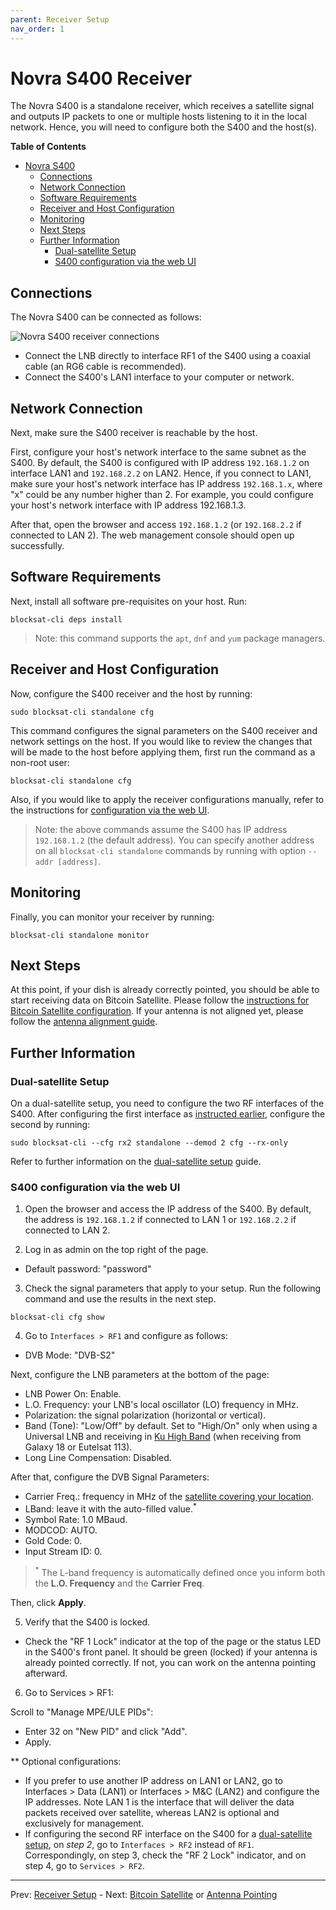 ```yaml
---
parent: Receiver Setup
nav_order: 1
---
```


# Novra S400 Receiver

The Novra S400 is a standalone receiver, which receives a satellite signal and
outputs IP packets to one or multiple hosts listening to it in the local
network. Hence, you will need to configure both the S400 and the host(s).

<!-- markdown-toc start - Don't edit this section. Run M-x markdown-toc-refresh-toc -->
**Table of Contents**

- [Novra S400](#novra-s400)
    - [Connections](#connections)
    - [Network Connection](#network-connection)
    - [Software Requirements](#software-requirements)
    - [Receiver and Host Configuration](#receiver-and-host-configuration)
    - [Monitoring](#monitoring)
    - [Next Steps](#next-steps)
    - [Further Information](#further-information)
        - [Dual-satellite Setup](#dual-satellite-setup)
        - [S400 configuration via the web UI](#s400-configuration-via-the-web-ui)

<!-- markdown-toc end -->

## Connections

The Novra S400 can be connected as follows:

![Novra S400 receiver connections](img/standalone_connections.png?raw=true
"Novra S400 receiver connections")

- Connect the LNB directly to interface RF1 of the S400 using a coaxial cable
  (an RG6 cable is recommended).
- Connect the S400's LAN1 interface to your computer or network.

## Network Connection

Next, make sure the S400 receiver is reachable by the host.

First, configure your host's network interface to the same subnet as the
S400. By default, the S400 is configured with IP address `192.168.1.2` on
interface LAN1 and `192.168.2.2` on LAN2. Hence, if you connect to LAN1, make
sure your host's network interface has IP address `192.168.1.x`, where "x" could
be any number higher than 2. For example, you could configure your host's
network interface with IP address 192.168.1.3.

After that, open the browser and access `192.168.1.2` (or `192.168.2.2` if
connected to LAN 2). The web management console should open up successfully.

## Software Requirements

Next, install all software pre-requisites on your host. Run:

```
blocksat-cli deps install
```

> Note: this command supports the `apt`, `dnf` and `yum` package managers.

## Receiver and Host Configuration

Now, configure the S400 receiver and the host by running:

```
sudo blocksat-cli standalone cfg
```

This command configures the signal parameters on the S400 receiver and network
settings on the host. If you would like to review the changes that will be made
to the host before applying them, first run the command as a non-root user:

```
blocksat-cli standalone cfg
```

Also, if you would like to apply the receiver configurations manually, refer to
the instructions for [configuration via the web
UI](#s400-configuration-via-the-web-ui).

> Note: the above commands assume the S400 has IP address `192.168.1.2` (the
> default address). You can specify another address on all `blocksat-cli
> standalone` commands by running with option `--addr [address]`.

## Monitoring

Finally, you can monitor your receiver by running:

```
blocksat-cli standalone monitor
```

## Next Steps

At this point, if your dish is already correctly pointed, you should be able to
start receiving data on Bitcoin Satellite. Please follow the [instructions for
Bitcoin Satellite configuration](bitcoin.md). If your antenna is not aligned
yet, please follow the [antenna alignment guide](antenna-pointing.md).

## Further Information

### Dual-satellite Setup

On a dual-satellite setup, you need to configure the two RF interfaces of the
S400. After configuring the first interface as [instructed
earlier](#receiver-and-host-configuration), configure the second by running:

```
sudo blocksat-cli --cfg rx2 standalone --demod 2 cfg --rx-only
```

Refer to further information on the [dual-satellite setup](dual-satellite.md)
guide.

### S400 configuration via the web UI

1. Open the browser and access the IP address of the S400. By default, the
   address is `192.168.1.2` if connected to LAN 1 or `192.168.2.2` if connected
   to LAN 2.

2. Log in as admin on the top right of the page.
- Default password: "password"

3. Check the signal parameters that apply to your setup. Run the following
   command and use the results in the next step.

```
blocksat-cli cfg show
```

4. Go to `Interfaces > RF1` and configure as follows:

- DVB Mode: "DVB-S2"

Next, configure the LNB parameters at the bottom of the page:

- LNB Power On: Enable.
- L.O. Frequency: your LNB's local oscillator (LO) frequency in MHz.
- Polarization: the signal polarization (horizontal or vertical).
- Band (Tone): "Low/Off" by default. Set to "High/On" only when using a
  Universal LNB and receiving in [Ku High Band](frequency.md) (when receiving
  from Galaxy 18 or Eutelsat 113).
- Long Line Compensation: Disabled.

After that, configure the DVB Signal Parameters:

- Carrier Freq.: frequency in MHz of the [satellite covering your
  location](frequency.md).
- LBand: leave it with the auto-filled value.<sup>*</sup>
- Symbol Rate: 1.0 MBaud.
- MODCOD: AUTO.
- Gold Code: 0.
- Input Stream ID: 0.

> <sup>*</sup> The L-band frequency is automatically defined once you inform
> both the **L.O. Frequency** and the **Carrier Freq**.

Then, click **Apply**.

5. Verify that the S400 is locked.

- Check the "RF 1 Lock" indicator at the top of the page or the status LED in
  the S400's front panel. It should be green (locked) if your antenna is already
  pointed correctly. If not, you can work on the antenna pointing afterward.

6. Go to Services > RF1:

Scroll to "Manage MPE/ULE PIDs":

- Enter 32 on "New PID" and click "Add".
- Apply.

** Optional configurations:

- If you prefer to use another IP address on LAN1 or LAN2, go to
  Interfaces > Data (LAN1) or Interfaces > M&C (LAN2) and configure
  the IP addresses. Note LAN 1 is the interface that will deliver the
  data packets received over satellite, whereas LAN2 is optional and
  exclusively for management.
- If configuring the second RF interface on the S400 for a [dual-satellite
  setup](dual-satellite.md), on *step 2*, go to `Interfaces > RF2` instead of
  `RF1`. Correspondingly, on step 3, check the "RF 2 Lock" indicator, and on
  step 4, go to `Services > RF2`.

---

Prev: [Receiver Setup](receiver.md) - Next: [Bitcoin Satellite](bitcoin.md) or [Antenna Pointing](antenna-pointing.md)
